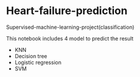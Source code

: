# Heart-failure-prediction
Supervised-machine-learning-project(classification)

This notebook includes 4 model to predict the result
* KNN
* Decision tree
* Logistic regression
* SVM
